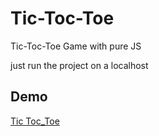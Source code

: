 # Tic-Toc-Toe
Tic-Toc-Toe Game with pure JS

just run the project on a localhost

## Demo

[Tic Toc_Toe](http://pouya-shekari.gigfa.com/Tic-Toc-Toe/)
